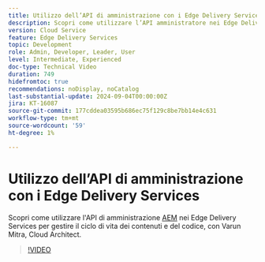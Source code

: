 ```yaml
---
title: Utilizzo dell’API di amministrazione con i Edge Delivery Services
description: Scopri come utilizzare l’API amministratore nei Edge Delivery Services per gestire il ciclo di vita dei contenuti e del codice.
version: Cloud Service
feature: Edge Delivery Services
topic: Development
role: Admin, Developer, Leader, User
level: Intermediate, Experienced
doc-type: Technical Video
duration: 749
hidefromtoc: true
recommendations: noDisplay, noCatalog
last-substantial-update: 2024-09-04T00:00:00Z
jira: KT-16087
source-git-commit: 177cddea03595b686ec75f129c8be7bb14e4c631
workflow-type: tm+mt
source-wordcount: '59'
ht-degree: 1%

---
```



# Utilizzo dell’API di amministrazione con i Edge Delivery Services

Scopri come utilizzare l&#39;API di amministrazione [AEM](https://www.aem.live/docs/admin.html) nei Edge Delivery Services per gestire il ciclo di vita dei contenuti e del codice, con Varun Mitra, Cloud Architect.

>[!VIDEO](https://video.tv.adobe.com/v/3433158/?learn=on)
